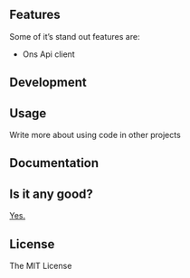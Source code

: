 ## Features

Some of it’s stand out features are:

- Ons Api client

## Development

## Usage

Write more about using code in other projects

## Documentation

## Is it any good?

[Yes.](http://news.ycombinator.com/item?id=3067434)

## License

The MIT License
